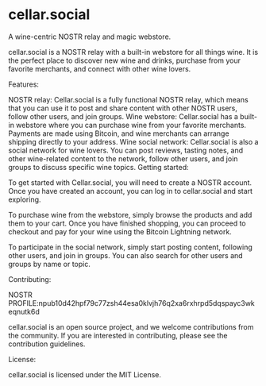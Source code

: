 # cellar.social
A wine-centric NOSTR relay and magic webstore.



cellar.social is a NOSTR relay with a built-in webstore for all things wine. It is the perfect place to discover new wine and drinks, purchase from your favorite merchants, and connect with other wine lovers.

Features:

NOSTR relay: Cellar.social is a fully functional NOSTR relay, which means that you can use it to post and share content with other NOSTR users, follow other users, and join groups.
Wine webstore: Cellar.social has a built-in webstore where you can purchase wine from your favorite merchants. Payments are made using Bitcoin, and wine merchants can arrange shipping directly to your address.
Wine social network: Cellar.social is also a social network for wine lovers. You can post reviews, tasting notes, and other wine-related content to the network, follow other users, and join groups to discuss specific wine topics.
Getting started:

To get started with Cellar.social, you will need to create a NOSTR account. Once you have created an account, you can log in to cellar.social and start exploring.

To purchase wine from the webstore, simply browse the products and add them to your cart. Once you have finished shopping, you can proceed to checkout and pay for your wine using the Bitcoin Lightning network.

To participate in the social network, simply start posting content, following other users, and join in groups. You can also search for other users and groups by name or topic.

Contributing:

NOSTR PROFILE:npub10d42hpf79c77zsh44esa0klvjh76q2xa6rxhrpd5dqspayc3wkeqnutk6d

cellar.social is an open source project, and we welcome contributions from the community. If you are interested in contributing, please see the contribution guidelines.

License:

cellar.social is licensed under the MIT License.
